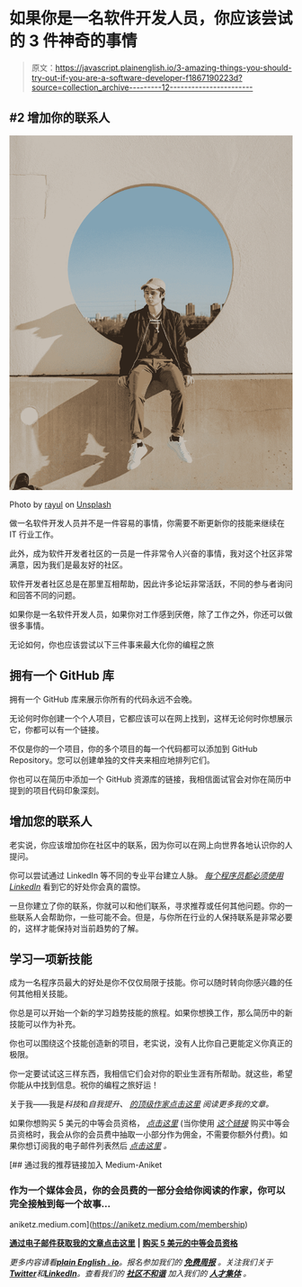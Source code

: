 # 如果你是一名软件开发人员，你应该尝试的 3 件神奇的事情

> 原文：<https://javascript.plainenglish.io/3-amazing-things-you-should-try-out-if-you-are-a-software-developer-f1867190223d?source=collection_archive---------12----------------------->

## #2 增加你的联系人

![](img/813d8c65a32f8fd848f705176e11f6fa.png)

Photo by [rayul](https://unsplash.com/es/@rayul?utm_source=medium&utm_medium=referral) on [Unsplash](https://unsplash.com?utm_source=medium&utm_medium=referral)

做一名软件开发人员并不是一件容易的事情，你需要不断更新你的技能来继续在 IT 行业工作。

此外，成为软件开发者社区的一员是一件非常令人兴奋的事情，我对这个社区非常满意，因为我们是最友好的社区。

软件开发者社区总是在那里互相帮助，因此许多论坛非常活跃，不同的参与者询问和回答不同的问题。

如果你是一名软件开发人员，如果你对工作感到厌倦，除了工作之外，你还可以做很多事情。

无论如何，你也应该尝试以下三件事来最大化你的编程之旅

## 拥有一个 GitHub 库

拥有一个 GitHub 库来展示你所有的代码永远不会晚。

无论何时你创建一个个人项目，它都应该可以在网上找到，这样无论何时你想展示它，你都可以有一个链接。

不仅是你的一个项目，你的多个项目的每一个代码都可以添加到 GitHub Repository。您可以创建单独的文件夹来相应地排列它们。

你也可以在简历中添加一个 GitHub 资源库的链接，我相信面试官会对你在简历中提到的项目代码印象深刻。

## 增加您的联系人

老实说，你应该增加你在社区中的联系，因为你可以在网上向世界各地认识你的人提问。

你可以尝试通过 LinkedIn 等不同的专业平台建立人脉。 [*每个程序员都必须使用 LinkedIn*](/why-every-programmer-must-use-linkedin-45fd1b5a1781) 看到它的好处你会真的震惊。

一旦你建立了你的联系，你就可以和他们联系，寻求推荐或任何其他问题。你的一些联系人会帮助你，一些可能不会。但是，与你所在行业的人保持联系是非常必要的，这样才能保持对当前趋势的了解。

## 学习一项新技能

成为一名程序员最大的好处是你不仅仅局限于技能。你可以随时转向你感兴趣的任何其他相关技能。

你总是可以开始一个新的学习趋势技能的旅程。如果你想换工作，那么简历中的新技能可以作为补充。

你也可以围绕这个技能创造新的项目，老实说，没有人比你自己更能定义你真正的极限。

你一定要试试这三样东西，我相信它们会对你的职业生涯有所帮助。就这些，希望你能从中找到信息。祝你的编程之旅好运！

关于我——我是*科技*和*自我提升、* [*的顶级作家点击这里*](https://aniketz.medium.com/) *阅读更多我的文章。*

如果你想购买 5 美元的中等会员资格， [*点击这里*](https://aniketz.medium.com/membership) (当你使用 [*这个链接*](https://aniketz.medium.com/membership) 购买中等会员资格时，我会从你的会员费中抽取一小部分作为佣金，不需要你额外付费)。如果你想订阅我的电子邮件列表然后 [*点击这里*](https://aniketz.medium.com/subscribe) *。*

[](https://aniketz.medium.com/membership) [## 通过我的推荐链接加入 Medium-Aniket

### 作为一个媒体会员，你的会员费的一部分会给你阅读的作家，你可以完全接触到每一个故事…

aniketz.medium.com](https://aniketz.medium.com/membership) 

[**通过电子邮件获取我的文章点击这里**](https://aniketz.medium.com/subscribe) **|** [**购买 5 美元的中等会员资格**](https://aniketz.medium.com/membership)

*更多内容请看*[***plain English . io***](https://plainenglish.io/)*。报名参加我们的* [***免费周报***](http://newsletter.plainenglish.io/) *。关注我们关于*[***Twitter***](https://twitter.com/inPlainEngHQ)*和*[***LinkedIn***](https://www.linkedin.com/company/inplainenglish/)*。查看我们的* [***社区不和谐***](https://discord.gg/GtDtUAvyhW) *加入我们的* [***人才集体***](https://inplainenglish.pallet.com/talent/welcome) *。*